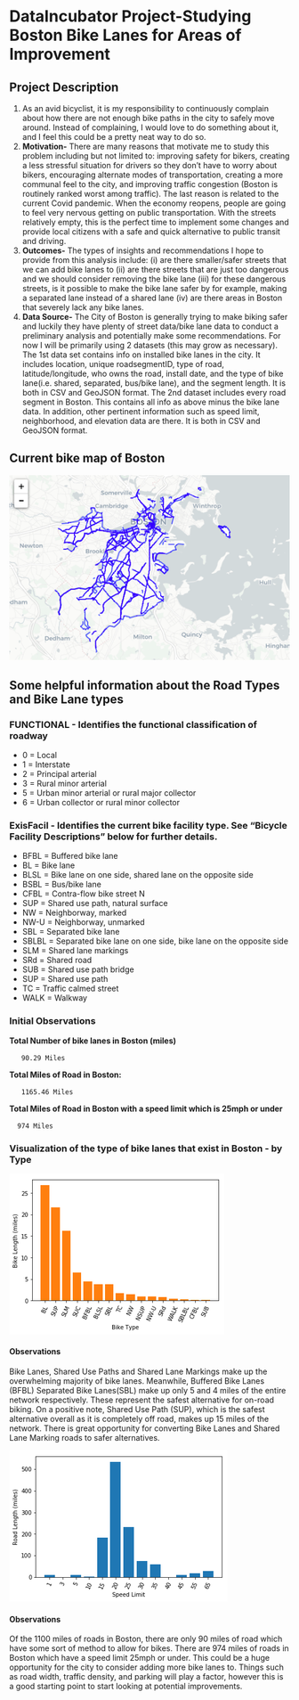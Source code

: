 # DataIncubator Project-Studying Boston Bike Lanes for Areas of Improvement

## Project Description
1. As an avid bicyclist, it is my responsibility to continuously complain about how there are not enough bike paths in the city to safely move around.  Instead of complaining, I would love to do something about it, and I feel this could be a pretty neat way to do so.  
1. **Motivation-** There are many reasons that motivate me to study this problem including but not limited to: improving safety for bikers, creating a less stressful situation for drivers so they don’t have to worry about bikers, encouraging alternate modes of transportation, creating a more communal feel to the city, and improving traffic congestion (Boston is routinely ranked worst among traffic).  The last reason is related to the current Covid pandemic.  When the economy reopens, people are going to feel very nervous getting on public transportation.  With the streets relatively empty, this is the perfect time to implement some changes and provide local citizens with a safe and quick alternative to public transit and driving.  
1. **Outcomes-** The types of insights and recommendations I hope to provide from this analysis include: (i) are there smaller/safer streets that we can add bike lanes to (ii) are there streets that are just too dangerous and we should consider removing the bike lane (iii) for these dangerous streets, is it possible to make the bike lane safer by for example, making a separated lane instead of a shared lane (iv) are there areas in Boston that severely lack any bike lanes.
1. **Data Source-** The City of Boston is generally trying to make biking safer and luckily they have plenty of street data/bike lane data to conduct a preliminary analysis and potentially make some recommendations. For now I will be primarily using 2 datasets (this may grow as necessary).  The 1st data set contains info on installed bike lanes in the city. It includes location, unique roadsegmentID, type of road, latitude/longitude, who owns the road, install date, and the type of bike lane(i.e. shared, separated, bus/bike lane), and the segment length. It is both in CSV and GeoJSON format. The 2nd dataset includes every road segment in Boston.  This contains all info as above minus the bike lane data.  In addition, other pertinent information such as speed limit, neighborhood, and elevation data are there.  It is both in CSV and GeoJSON format. 

## Current bike map of Boston

![](Current_Bike_Map_Boston.png)

## Some helpful information about the Road Types and Bike Lane types

### FUNCTIONAL - Identifies the functional classification of roadway
  * 0 = Local
  * 1 = Interstate
  * 2 = Principal arterial
  * 3 = Rural minor arterial
  * 5 = Urban minor arterial or rural major collector
  * 6 = Urban collector or rural minor collector


### ExisFacil - Identifies the current bike facility type. See “Bicycle Facility Descriptions” below for further details.

* BFBL = Buffered bike lane 
* BL = Bike lane
* BLSL = Bike lane on one side, shared lane on the opposite side
* BSBL = Bus/bike lane
* CFBL = Contra-flow bike street N
* SUP = Shared use path, natural surface
* NW = Neighborway, marked 
* NW-U = Neighborway, unmarked
* SBL = Separated bike lane 
* SBLBL = Separated bike lane on one side, bike lane on the opposite side
* SLM = Shared lane markings 
* SRd = Shared road
* SUB = Shared use path bridge 
* SUP = Shared use path
* TC = Traffic calmed street 
* WALK = Walkway


### Initial Observations

<b>Total Number of bike lanes in Boston (miles) </b>

       90.29 Miles
       
<b>Total Miles of Road in Boston:</b>

       1165.46 Miles
 
<b> Total Miles of Road in Boston with a speed limit which is 25mph or under </b>

      974 Miles


### Visualization of the type of bike lanes that exist in Boston - by Type

![](BikeLength_by_Type.png)

#### Observations 

Bike Lanes, Shared Use Paths and Shared Lane Markings make up the overwhelming majority of bike lanes.  Meanwhile, Buffered Bike Lanes (BFBL) Separated Bike Lanes(SBL) make up only 5 and 4 miles of the entire network respectively.  These represent the safest alternative for on-road biking.  On a positive note, Shared Use Path (SUP), which is the safest alternative overall as it is completely off road, makes up 15 miles of the network.  There is great opportunity for converting Bike Lanes and Shared Lane Marking roads to safer alternatives.


![](RoadLength_by_speed.png)

#### Observations 
Of the 1100 miles of roads in Boston, there are only 90 miles of road which have some sort of method to allow for bikes. There are 974 miles of roads in Boston which have a speed limit 25mph or under.  This could be a huge opportunity for the city to consider adding more bike lanes to.  Things such as road width, traffic density, and parking will play a factor, however this is a good starting point to start looking at potential improvements.  
   
